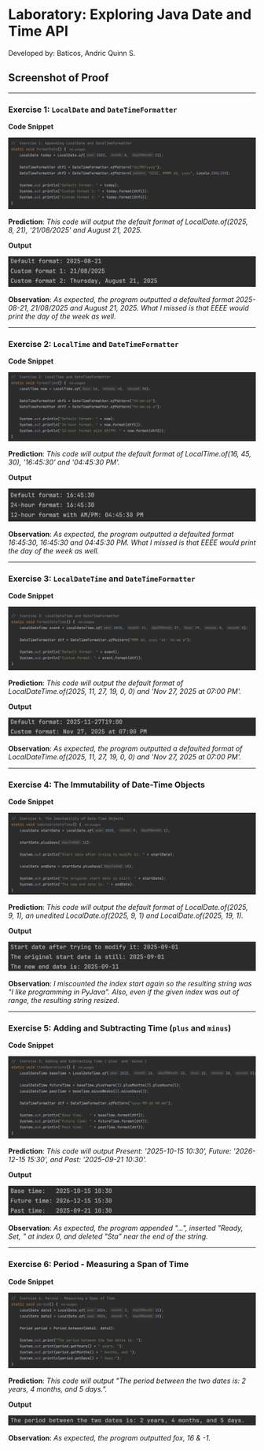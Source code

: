 # Laboratory: Exploring Java Date and Time API
Developed by: Baticos, Andric Quinn S.

## Screenshot of Proof

---
### Exercise 1: `LocalDate` and `DateTimeFormatter`

**Code Snippet**

![Screenshot Proof](/ss/e1-cs.png?raw=true "exercise-1-code-snippet")

**Prediction**: _This code will output the default format of LocalDate.of(2025, 8, 21), '21/08/2025' and August 21, 2025._

**Output**

![Screenshot Proof](/ss/e1-o.png?raw=true "exercise-1-output")

**Observation**: _As expected, the program outputted a defaulted format 2025-08-21, 21/08/2025 and August 21, 2025. What I missed is that EEEE would print the day of the week as well._

---
### Exercise 2: `LocalTime` and `DateTimeFormatter`

**Code Snippet**

![Screenshot Proof](/ss/e2-cs.png?raw=true "exercise-2-code-snippet")

**Prediction**: _This code will output the default format of LocalTime.of(16, 45, 30), '16:45:30' and '04:45:30 PM'._

**Output**

![Screenshot Proof](/ss/e2-o.png?raw=true "exercise-2-output")

**Observation**: _As expected, the program outputted a defaulted format 16:45:30, 16:45:30 and 04:45:30 PM. What I missed is that EEEE would print the day of the week as well._

---
### Exercise 3: `LocalDateTime` and `DateTimeFormatter`

**Code Snippet**

![Screenshot Proof](/ss/e3-cs.png?raw=true "exercise-3-code-snippet")

**Prediction**: _This code will output the default format of LocalDateTime.of(2025, 11, 27, 19, 0, 0) and 'Nov 27, 2025 at 07:00 PM'._

**Output**

![Screenshot Proof](/ss/e3-o.png?raw=true "exercise-3-output")

**Observation**: _As expected, the program outputted a defaulted format of LocalDateTime.of(2025, 11, 27, 19, 0, 0) and 'Nov 27, 2025 at 07:00 PM'._

---
### Exercise 4: The Immutability of Date-Time Objects

**Code Snippet**

![Screenshot Proof](/ss/e4-cs.png?raw=true "exercise-4-code-snippet")

**Prediction**: _This code will output the default format of LocalDate.of(2025, 9, 1), an unedited LocalDate.of(2025, 9, 1) and LocalDate.of(2025, 19, 1)._

**Output**

![Screenshot Proof](/ss/e4-o.png?raw=true "exercise-4-output")

**Observation**: _I miscounted the index start again so the resulting string was "I like programming in PyJava". Also, even if the given index was out of range, the resulting string resized._

---
### Exercise 5: Adding and Subtracting Time (`plus` and `minus`)

**Code Snippet**

![Screenshot Proof](/ss/e5-cs.png?raw=true "exercise-5-code-snippet")

**Prediction**: _This code will output Present: '2025-10-15 10:30', Future: '2026-12-15 15:30', and Past: '2025-09-21 10:30'._

**Output**

![Screenshot Proof](/ss/e5-o.png?raw=true "exercise-5-output")

**Observation**: _As expected, the program appended "...", inserted "Ready, Set, " at index 0, and deleted "Sta" near the end of the string._

---
### Exercise 6: Period - Measuring a Span of Time

**Code Snippet**

![Screenshot Proof](/ss/e6-cs.png?raw=true "exercise-6-code-snippet")

**Prediction**: _This code will output "The period between the two dates is: 2 years, 4 months, and 5 days."._

**Output**

![Screenshot Proof](/ss/e6-o.png?raw=true "exercise-6-output")

**Observation**: _As expected, the program outputted fox, 16 & -1._
